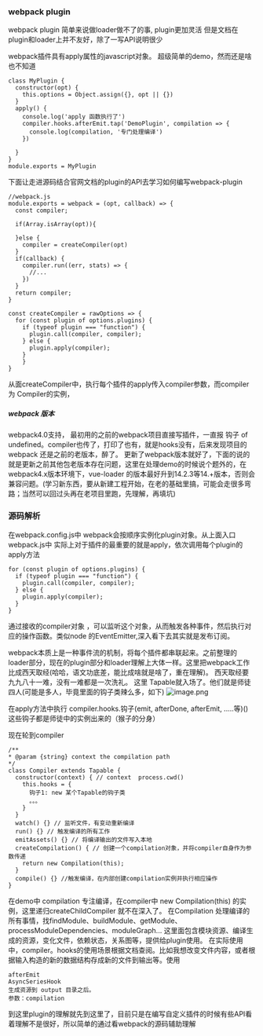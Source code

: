 ### webpack plugin

webpack plugin 简单来说做loader做不了的事, plugin更加灵活
但是文档在plugin和loader上并不友好，除了一写API说明很少

webpack插件具有apply属性的javascript对象。
超级简单的demo，然而还是啥也不知道
```
class MyPlugin {
  constructor(opt) {
    this.options = Object.assign({}, opt || {})
  }
  apply() {
    console.log('apply 函数执行了')
    compiler.hooks.afterEmit.tap('DemoPlugin', compilation => {
      console.log(compilation, '专门处理编译')
    })
    
  }
}
module.exports = MyPlugin
```
下面让走进源码结合官网文档的plugin的API去学习如何编写webpack-plugin
```
//webpack.js
module.exports = webpack = (opt, callback) => {
  const compiler;

  if(Array.isArray(opt)){

  }else {
    compiler = createCompiler(opt)
  }
  if(callback) {
    compiler.run((err, stats) => {
      //...
    })
  }
  return compiler;
}

const createCompiler = rawOptions => {
  for (const plugin of options.plugins) {
    if (typeof plugin === "function") {
      plugin.call(compiler, compiler);
    } else {
      plugin.apply(compiler);
    }
	}
}
```

从面createCompiler中，执行每个插件的apply传入compiler参数，而compiler 为 Compiler的实例，

##### webpack 版本 
webpack4.0支持， 最初用的之前的webpack项目直接写插件，一直报 钩子 of undefined。compiler也传了，打印了也有，就是hooks没有，后来发现项目的webpack 还是之前的老版本，醉了。
更新了webpack版本就好了，下面的说的就是更新之前其他包老版本存在问题，这里在处理demo的时候说个题外的，在webpack4.x版本环境下，vue-loader 的版本最好升到14.2.3等14.+版本，否则会兼容问题。(学习新东西，要从新建工程开始，在老的基础里搞，可能会走很多弯路；当然可以回过头再在老项目里跑，先理解，再填坑)

### 源码解析

在webpack.config.js中 webpack会按顺序实例化plugin对象。从上面入口webpack.js中 实际上对于插件的最重要的就是apply，依次调用每个plugin的apply方法
```
for (const plugin of options.plugins) {
  if (typeof plugin === "function") {
    plugin.call(compiler, compiler);
  } else {
    plugin.apply(compiler);
  }
}
```
通过接收的compiler对象 ，可以监听这个对象，从而触发各种事件，然后执行对应的操作函数。类似node 的EventEmitter,深入看下去其实就是发布订阅。

webpack本质上是一种事件流的机制，将每个插件都串联起来。之前整理的loader部分，现在的plugin部分和loader理解上大体一样。这里把webpack工作比成西天取经(哈哈，语文功底差，能比成啥就是啥了，重在理解)。  西天取经要九九八十一难，没有一难都是一次洗礼。 这里 Tapable就入场了。他们就是师徒四人(可能是多人，毕竟里面的钩子类辣么多，如下)
![image.png](http://106.52.111.158:3000/img/image.png)


在apply方法中执行 compiler.hooks.钩子(emit, afterDone, afterEmit, .....等)()
这些钩子都是师徒中的实例出来的（猴子的分身）

现在轮到compiler 
```
/**
* @param {string} context the compilation path
*/
class Compiler extends Tapable {
  constructor(context) { // context  process.cwd()
    this.hooks = {
      钩子1: new 某个Tapable的钩子类
      。。。
    }
  }
  watch() {} // 监听文件，有变动重新编译
  run() {} // 触发编译的所有工作
  emitAssets() {} // 将编译输出的文件写入本地
  createCompilation() { // 创建一个compilation对象，并将compiler自身作为参数传递
    return new Compilation(this);
  }
  compile() {} //触发编译，在内部创建compilation实例并执行相应操作
}
```


在demo中 compilation 专注编译，在compiler中 new Compilation(this) 的实例，这里递归createChildCompiler 就不在深入了。
在Compilation 处理编译的所有事情，找findModule、buildModule、getModule、processModuleDependencies、moduleGraph...
这里面包含模块资源、编译生成的资源，变化文件，依赖状态，关系图等，提供给plugin使用。
在实际使用中，compiler。hooks的使用场景根据文档查阅。比如我想改变文件内容，或者根据输入构造的新的数据结构存成新的文件到输出等。使用
```
afterEmit
AsyncSeriesHook
生成资源到 output 目录之后。
参数：compilation

```
到这里plugin的理解就先到这里了，目前只是在编写自定义插件的时候有些API看着理解不是很好，所以简单的通过看webpack的源码辅助理解